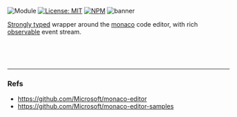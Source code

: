 ![Module](https://img.shields.io/badge/%40platform-ui.monaco-%23EA4E7E.svg)
[![License: MIT](https://img.shields.io/badge/license-MIT-blue.svg)](https://opensource.org/licenses/MIT)
[![NPM](https://img.shields.io/npm/v/@platform/ui.monaco.svg?colorB=blue&style=flat)](https://www.npmjs.com/package/@platform/ui.monaco)
![banner](https://user-images.githubusercontent.com/185555/54975174-1e955700-4ffb-11e9-86ea-769be61ef617.png)


[Strongly typed](https://www.typescriptlang.org) wrapper around the [monaco](https://github.com/Microsoft/monaco-editor) code editor, with rich [observable](https://www.learnrxjs.io) event stream.


<p>&nbsp;<p>
<p>&nbsp;<p>

---

### Refs
- https://github.com/Microsoft/monaco-editor
- https://github.com/Microsoft/monaco-editor-samples

